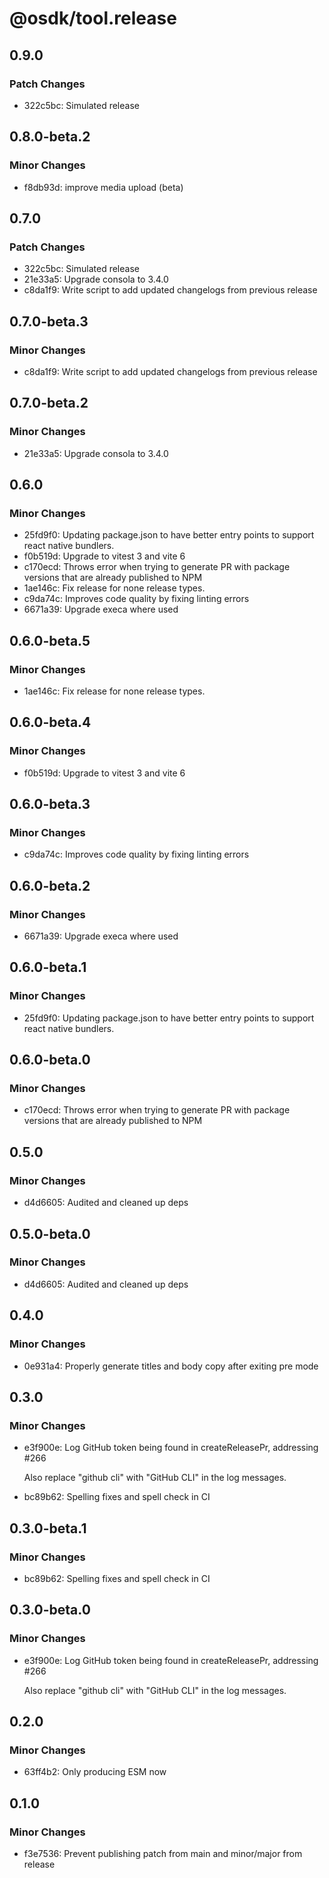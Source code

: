 # @osdk/tool.release

## 0.9.0

### Patch Changes

- 322c5bc: Simulated release

## 0.8.0-beta.2

### Minor Changes

- f8db93d: improve media upload (beta)

## 0.7.0

### Patch Changes

- 322c5bc: Simulated release
- 21e33a5: Upgrade consola to 3.4.0
- c8da1f9: Write script to add updated changelogs from previous release

## 0.7.0-beta.3

### Minor Changes

- c8da1f9: Write script to add updated changelogs from previous release

## 0.7.0-beta.2

### Minor Changes

- 21e33a5: Upgrade consola to 3.4.0

## 0.6.0

### Minor Changes

- 25fd9f0: Updating package.json to have better entry points to support react native bundlers.
- f0b519d: Upgrade to vitest 3 and vite 6
- c170ecd: Throws error when trying to generate PR with package versions that are already published to NPM
- 1ae146c: Fix release for none release types.
- c9da74c: Improves code quality by fixing linting errors
- 6671a39: Upgrade execa where used

## 0.6.0-beta.5

### Minor Changes

- 1ae146c: Fix release for none release types.

## 0.6.0-beta.4

### Minor Changes

- f0b519d: Upgrade to vitest 3 and vite 6

## 0.6.0-beta.3

### Minor Changes

- c9da74c: Improves code quality by fixing linting errors

## 0.6.0-beta.2

### Minor Changes

- 6671a39: Upgrade execa where used

## 0.6.0-beta.1

### Minor Changes

- 25fd9f0: Updating package.json to have better entry points to support react native bundlers.

## 0.6.0-beta.0

### Minor Changes

- c170ecd: Throws error when trying to generate PR with package versions that are already published to NPM

## 0.5.0

### Minor Changes

- d4d6605: Audited and cleaned up deps

## 0.5.0-beta.0

### Minor Changes

- d4d6605: Audited and cleaned up deps

## 0.4.0

### Minor Changes

- 0e931a4: Properly generate titles and body copy after exiting pre mode

## 0.3.0

### Minor Changes

- e3f900e: Log GitHub token being found in createReleasePr, addressing #266

  Also replace "github cli" with "GitHub CLI" in the log messages.

- bc89b62: Spelling fixes and spell check in CI

## 0.3.0-beta.1

### Minor Changes

- bc89b62: Spelling fixes and spell check in CI

## 0.3.0-beta.0

### Minor Changes

- e3f900e: Log GitHub token being found in createReleasePr, addressing #266

  Also replace "github cli" with "GitHub CLI" in the log messages.

## 0.2.0

### Minor Changes

- 63ff4b2: Only producing ESM now

## 0.1.0

### Minor Changes

- f3e7536: Prevent publishing patch from main and minor/major from release
